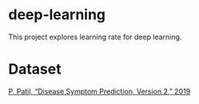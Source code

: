 # deep-learning

This project explores learning rate for deep learning.

# Dataset

[P. Patil, “Disease Symptom Prediction, Version 2,” 2019](https://www.kaggle.com/datasets/itachi9604/disease-symptom-description-dataset)
